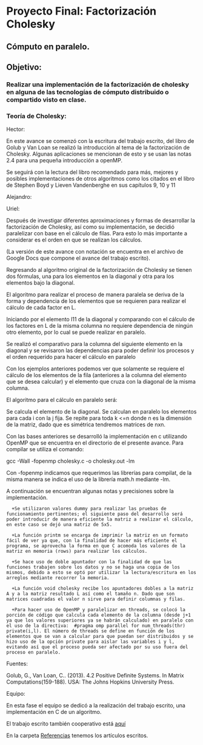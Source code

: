 # Proyecto Final: Factorización Cholesky
## Cómputo en paralelo.
## Objetivo: 
### Realizar una implementación de la factorización de cholesky en alguna de las tecnologías de cómputo distribuido o compartido visto en clase.

### Teoría de Cholesky:

Hector:

En este avance se comenzó con la escritura del trabajo escrito, del libro de Golub y Van Loan se realizó la introducción al tema de la factorización de Cholesky. Algunas aplicaciones se mencionan de esto y se usan las notas 2.4 para una pequeña introducción a openMP.

Se seguirá con la lectura del libro recomendado para más, mejores y posibles implementaciones de otros algoritmos como los citados en el libro de Stephen Boyd y Lieven Vandenberghe en sus capítulos 9, 10 y 11

Alejandro:


Uriel:

Después de investigar diferentes aproximaciones y formas de desarrollar la factorización de Cholesky, así como su implementación, se decidió paralelizar con base en el cálculo de filas. Para esto lo más importante a considerar es el orden en que se realizan los cálculos.

(La versión de este avance con notación se encuentra en el archivo de Google Docs que compone el avance del trabajo escrito).

Regresando al algoritmo original de la factorización de Cholesky se tienen dos fórmulas, una para los elementos en la diagonal y otra para los elementos bajo la diagonal.

El algoritmo para realizar el proceso de manera paralela se deriva de la forma y dependencia de los elementos que se requieren para realizar el cálculo de cada factor en L.

Iniciando por el elemento l11 de la diagonal y comparando con el cálculo de los factores en L de la misma columna no requiere dependencia de ningún otro elemento, por lo cual se puede realizar en paralelo.

Se realizó el comparativo para la columna del siguiente elemento en la diagonal y se revisaron las dependencias para poder definir los procesos y el orden requerido para hacer el cálculo en paralelo

Con los ejemplos anteriores podemos ver que solamente se requiere el cálculo de los elementos de la fila (anteriores a la columna del elemento que se desea calcular) y el elemento que cruza con la diagonal de la misma columna.

El algoritmo para el cálculo en paralelo será:

Se calcula el elemento de la diagonal.
Se calculan en paralelo los elementos para cada i con la j fija.
Se repite para toda k <=n donde n es la dimensión de la matriz, dado que es simétrica tendremos matrices de nxn.

Con las bases anteriores se desarrolló la implementación en c utilizando OpenMP que se encuentra en el directorio de el presente avance.
Para compilar se utiliza el comando: 

gcc -Wall -fopenmp cholesky.c -o cholesky.out -lm

Con -fopenmp indicamos que requerimos las librerías para compilat, de la misma manera se indica el uso de la librería math.h mediante -lm.

A continuación se encuentran algunas notas y precisiones sobre la implementación.

      +Se utilizaron valores dummy para realizar las pruebas de funcionamiento pertinentes; el siguiente paso del desarrollo será poder introducir de manera eficiente la matriz a realizar el cálculo, en este caso se dejó una matriz de 5x5.
      
      +La función printm se encarga de imprimir la matriz en un formato fácil de ver ya que, con la finalidad de hacer más eficiente el programa, se aprovecha la forma en que C acomoda los valores de la matriz en memoria (rows) para realizar los cálculos.
      
      +Se hace uso de doble apuntador con la finalidad de que las funciones trabajen sobre los datos y no se haga una copia de los mismos, debido a esto se optó por utilizar la lectura/escritura en los arreglos mediante recorrer la memoria.
      
      +La función void cholesky recibe los apuntadores dobles a la matriz A y a la matriz resultado L así como el tamaño n. Dado que son matrices cuadradas el valor n sirve para definir columnas y filas.
      
      +Para hacer uso de OpenMP y paralelizar en threads, se colocó la porción de código que calcula cada elemento de la columna (desde j+1 ya que los valores superiores ya se habrán calculado) en paralelo con el uso de la directiva:  #pragma omp parallel for num_threads(thr) private(i,l). El número de threads se define en función de los elementos que se van a calcular para que puedan ser distribuidos y se hizo uso de la opción private para aislar las variables i y l, evitando así que el proceso pueda ser afectado por su uso fuera del proceso en paralelo.

Fuentes:

Golub, G., Van Loan, C.. (2013). 4.2 Positive Definite Systems. In Matrix Computations(159-188). USA: The Johns Hopkins University Press.


Equipo:

En esta fase el equipo se dedicó a la realización del trabajo escrito, una implementación en C de un algoritmo.


El trabajo escrito también cooperativo está [aquí](https://docs.google.com/document/d/1rZKXnf_56cQ0r0dyJ_M_H3khKhs_tSdgW3_IPnS2EfI/edit)

En la carpeta [Referencias](https://www.dropbox.com/home/Cholesky-Theory) tenemos los artículos escritos.
